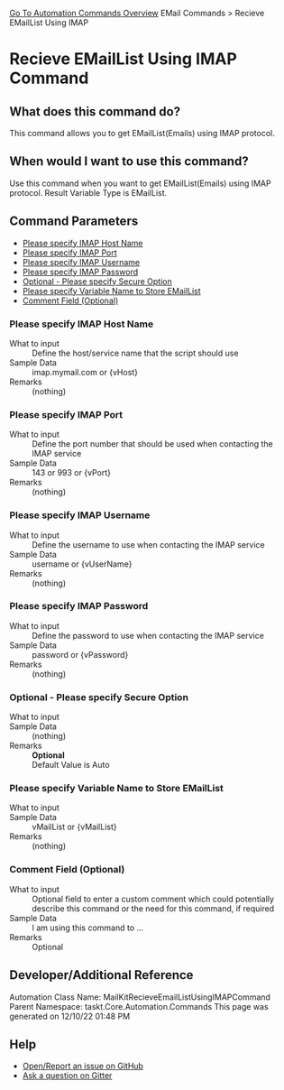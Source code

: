 <!--TITLE: Recieve EMailList Using IMAP Command -->
<!-- SUBTITLE: a command in the EMail Commands group. -->
[Go To Automation Commands Overview](/automation-commands.md)
EMail Commands &gt; Recieve EMailList Using IMAP


# Recieve EMailList Using IMAP Command


## What does this command do?
This command allows you to get EMailList(Emails) using IMAP protocol.


## When would I want to use this command?
Use this command when you want to get EMailList(Emails) using IMAP protocol. Result Variable Type is EMailList.


## Command Parameters
- [Please specify IMAP Host Name](#param_0)
- [Please specify IMAP Port](#param_1)
- [Please specify IMAP Username](#param_2)
- [Please specify IMAP Password](#param_3)
- [Optional - Please specify Secure Option](#param_4)
- [Please specify Variable Name to Store EMailList](#param_5)
- [Comment Field (Optional)](#param_6)


<a id="param_0"></a>
### Please specify IMAP Host Name


<dl>
<dt>What to input</dt><dd>Define the host/service name that the script should use</dd>
<dt>Sample Data</dt><dd>imap.mymail.com or {vHost}</dd>
<dt>Remarks</dt><dd>(nothing)</dd>
</dl>




<a id="param_1"></a>
### Please specify IMAP Port


<dl>
<dt>What to input</dt><dd>Define the port number that should be used when contacting the IMAP service</dd>
<dt>Sample Data</dt><dd>143 or 993 or {vPort}</dd>
<dt>Remarks</dt><dd>(nothing)</dd>
</dl>




<a id="param_2"></a>
### Please specify IMAP Username


<dl>
<dt>What to input</dt><dd>Define the username to use when contacting the IMAP service</dd>
<dt>Sample Data</dt><dd>username or {vUserName}</dd>
<dt>Remarks</dt><dd>(nothing)</dd>
</dl>




<a id="param_3"></a>
### Please specify IMAP Password


<dl>
<dt>What to input</dt><dd>Define the password to use when contacting the IMAP service</dd>
<dt>Sample Data</dt><dd>password or {vPassword}</dd>
<dt>Remarks</dt><dd>(nothing)</dd>
</dl>




<a id="param_4"></a>
### Optional - Please specify Secure Option


<dl>
<dt>What to input</dt><dd></dd>
<dt>Sample Data</dt><dd>(nothing)</dd>
<dt>Remarks</dt><dd><b>Optional</b><br>Default Value is Auto</dd>
</dl>




<a id="param_5"></a>
### Please specify Variable Name to Store EMailList


<dl>
<dt>What to input</dt><dd></dd>
<dt>Sample Data</dt><dd>vMailList or {vMailList}</dd>
<dt>Remarks</dt><dd>(nothing)</dd>
</dl>




<a id="param_6"></a>
### Comment Field (Optional)


<dl>
<dt>What to input</dt><dd>Optional field to enter a custom comment which could potentially describe this command or the need for this command, if required</dd>
<dt>Sample Data</dt><dd>I am using this command to ...</dd>
<dt>Remarks</dt><dd>Optional</dd>
</dl>




## Developer/Additional Reference
Automation Class Name: MailKitRecieveEmailListUsingIMAPCommand
Parent Namespace: taskt.Core.Automation.Commands
This page was generated on 12/10/22 01:48 PM


## Help
- [Open/Report an issue on GitHub](https://github.com/rcktrncn/taskt/issues/new)
- [Ask a question on Gitter](https://gitter.im/taskt-rpa/Lobby)
